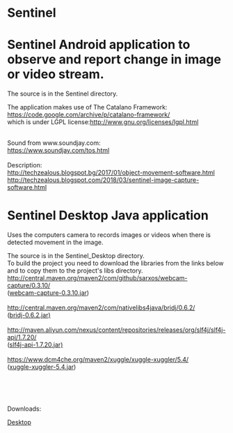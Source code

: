 # Sentinel


# Sentinel Android application to observe and report change in image or video stream.
The source is in the Sentinel directory.<br>

The application makes use of The Catalano Framework:
<a href="https://code.google.com/archive/p/catalano-framework">https://code.google.com/archive/p/catalano-framework/</a><br>
which is under LGPL license:<a href="http://www.gnu.org/licenses/lgpl.html">http://www.gnu.org/licenses/lgpl.html</a><br>

<br>
Sound from www.soundjay.com:<br>
<a href="https://www.soundjay.com/tos.html">https://www.soundjay.com/tos.html</a><br>

<br>
Description:<br>
<a href="http://techzealous.blogspot.bg/2017/01/object-movement-software.html">http://techzealous.blogspot.bg/2017/01/object-movement-software.html</a><br>
<a href="http://techzealous.blogspot.com/2018/03/sentinel-image-capture-software.html">http://techzealous.blogspot.com/2018/03/sentinel-image-capture-software.html</a><br>


# Sentinel Desktop Java application
Uses the computers camera to records images or videos when there is detected movement in the image.<br>

The source is in the Sentinel_Desktop directory.<br>
To build the project you need to download the libraries from the links below and to copy them to the
project's libs directory.
<br>
<a href="http://central.maven.org/maven2/com/github/sarxos/webcam-capture/0.3.10/">http://central.maven.org/maven2/com/github/sarxos/webcam-capture/0.3.10/</a>
<br>
(<a href="http://central.maven.org/maven2/com/github/sarxos/webcam-capture/0.3.10/webcam-capture-0.3.10.jar">webcam-capture-0.3.10.jar</a>)
<br>
<br>
<a href="http://central.maven.org/maven2/com/nativelibs4java/bridj/0.6.2/">http://central.maven.org/maven2/com/nativelibs4java/bridj/0.6.2/</a>
<br>
(<a href="http://central.maven.org/maven2/com/nativelibs4java/bridj/0.6.2/bridj-0.6.2.jar">bridj-0.6.2.jar</ar>)
<br>
<br>
<a href="http://maven.aliyun.com/nexus/content/repositories/releases/org/slf4j/slf4j-api/1.7.20/">http://maven.aliyun.com/nexus/content/repositories/releases/org/slf4j/slf4j-api/1.7.20/</a>
<br>
(<a href="http://maven.aliyun.com/nexus/content/repositories/releases/org/slf4j/slf4j-api/1.7.20/slf4j-api-1.7.20.jar">slf4j-api-1.7.20.jar</ar>)
<br>
<br>
<a href="https://www.dcm4che.org/maven2/xuggle/xuggle-xuggler/5.4/">https://www.dcm4che.org/maven2/xuggle/xuggle-xuggler/5.4/</a>
<br>
(<a href="https://www.dcm4che.org/maven2/xuggle/xuggle-xuggler/5.4/xuggle-xuggler-5.4.jar">xuggle-xuggler-5.4.jar</a>)

<br>
<br>
<br>

Downloads:<br>

<a href="https://github.com/ektodorov/sentinel/blob/master/Downloads/Sentinel.zip">Desktop</a>
